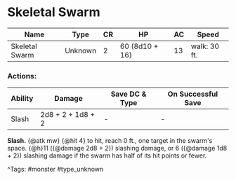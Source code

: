 # Skeletal Swarm

| Name | Type | CR | HP | AC | Speed |
|------|------|----|----|----|-------|
| Skeletal Swarm | Unknown | 2 | 60 (8d10 + 16) | 13 | walk: 30 ft. |

### Actions:

| Ability | Damage | Save DC & Type | On Successful Save |
|---------|--------|----------------|--------------------|
| Slash | 2d8 + 2 + 1d8 + 2 | - | - |


**Slash.** {@atk mw} {@hit 4} to hit, reach 0 ft., one target in the swarm's space. {@h}11 ({@damage 2d8 + 2}) slashing damage, or 6 ({@damage 1d8 + 2}) slashing damage if the swarm has half of its hit points or fewer.

^Tags: #monster #type_unknown